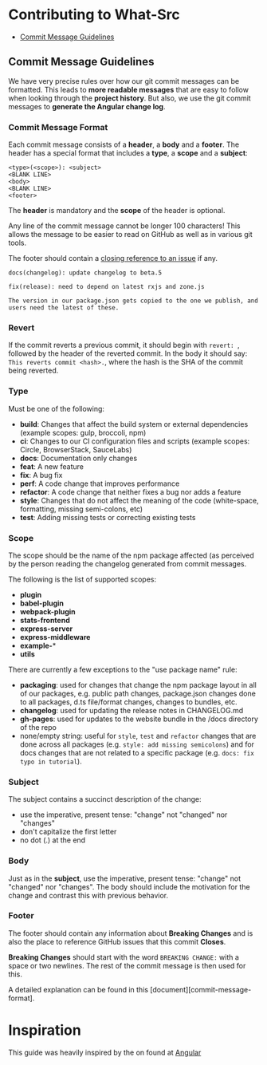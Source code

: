 # Contributing to What-Src

 - [Commit Message Guidelines](#commit)

## <a name="commit"></a> Commit Message Guidelines

We have very precise rules over how our git commit messages can be formatted.
This leads to **more readable messages** that are easy to follow when looking
through the **project history**.  But also, we use the git commit messages to
**generate the Angular change log**.

### Commit Message Format

Each commit message consists of a **header**, a **body** and a **footer**.  The
header has a special format that includes a **type**, a **scope** and a
**subject**:

```
<type>(<scope>): <subject>
<BLANK LINE>
<body>
<BLANK LINE>
<footer>
```

The **header** is mandatory and the **scope** of the header is optional.

Any line of the commit message cannot be longer 100 characters! This allows the
message to be easier to read on GitHub as well as in various git tools.

The footer should contain a [closing reference to an
issue](https://help.github.com/articles/closing-issues-via-commit-messages/) if
any.

```
docs(changelog): update changelog to beta.5
```
```
fix(release): need to depend on latest rxjs and zone.js

The version in our package.json gets copied to the one we publish, and users need the latest of these.
```

### Revert

If the commit reverts a previous commit, it should begin with `revert: `,
followed by the header of the reverted commit. In the body it should say: `This
reverts commit <hash>.`, where the hash is the SHA of the commit being reverted.

### Type

Must be one of the following:

* **build**: Changes that affect the build system or external dependencies
  (example scopes: gulp, broccoli, npm)
* **ci**: Changes to our CI configuration files and scripts (example scopes:
  Circle, BrowserStack, SauceLabs)
* **docs**: Documentation only changes
* **feat**: A new feature
* **fix**: A bug fix
* **perf**: A code change that improves performance
* **refactor**: A code change that neither fixes a bug nor adds a feature
* **style**: Changes that do not affect the meaning of the code (white-space,
  formatting, missing semi-colons, etc)
* **test**: Adding missing tests or correcting existing tests

### Scope
The scope should be the name of the npm package affected (as perceived by the
person reading the changelog generated from commit messages.

The following is the list of supported scopes:

* **plugin**
* **babel-plugin**
* **webpack-plugin**
* **stats-frontend**
* **express-server**
* **express-middleware**
* **example-***
* **utils**

There are currently a few exceptions to the "use package name" rule:

* **packaging**: used for changes that change the npm package layout in all of
  our packages, e.g. public path changes, package.json changes done to all
  packages, d.ts file/format changes, changes to bundles, etc.
* **changelog**: used for updating the release notes in CHANGELOG.md
* **gh-pages**: used for updates to the website bundle in the /docs directory of
  the repo
* none/empty string: useful for `style`, `test` and `refactor` changes that are
  done across all packages (e.g. `style: add missing semicolons`) and for docs
  changes that are not related to a specific package (e.g. `docs: fix typo in
  tutorial`).

### Subject
The subject contains a succinct description of the change:

* use the imperative, present tense: "change" not "changed" nor "changes"
* don't capitalize the first letter
* no dot (.) at the end

### Body
Just as in the **subject**, use the imperative, present tense: "change" not
"changed" nor "changes". The body should include the motivation for the change
and contrast this with previous behavior.

### Footer
The footer should contain any information about **Breaking Changes** and is also
the place to reference GitHub issues that this commit **Closes**.

**Breaking Changes** should start with the word `BREAKING CHANGE:` with a space
or two newlines. The rest of the commit message is then used for this.

A detailed explanation can be found in this [document][commit-message-format].

# Inspiration

This guide was heavily inspired by the on found at
[Angular](https://github.com/angular/angular/blob/master/CONTRIBUTING.md)
